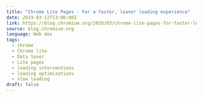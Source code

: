 ```yaml
---
title: "Chrome Lite Pages - For a faster, leaner loading experience"
date: 2019-03-12T13:00:00Z
link: https://blog.chromium.org/2019/03/chrome-lite-pages-for-faster-leaner.html?utm_medium=RSS&utm_source=news.12bit.vn
source: blog.chromium.org
language: Web dev
tags:
  - chrome
  - Chrome lite
  - Data Saver
  - Lite pages
  - loading interventions
  - loading optimizations
  - slow loading
draft: false
---
```

